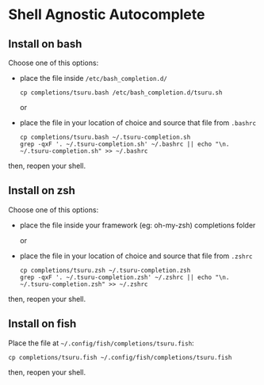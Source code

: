 # Shell Agnostic Autocomplete

## Install on bash

Choose one of this options:

- place the file inside `/etc/bash_completion.d/`
  ```
  cp completions/tsuru.bash /etc/bash_completion.d/tsuru.sh
  ```

  or

- place the file in your location of choice and source that file from `.bashrc`
  ```
  cp completions/tsuru.bash ~/.tsuru-completion.sh
  grep -qxF '. ~/.tsuru-completion.sh' ~/.bashrc || echo "\n. ~/.tsuru-completion.sh" >> ~/.bashrc
  ```

then, reopen your shell.

## Install on zsh

Choose one of this options:

- place the file inside your framework (eg: oh-my-zsh) completions folder

  or

- place the file in your location of choice and source that file from `.zshrc`
  ```
  cp completions/tsuru.zsh ~/.tsuru-completion.zsh
  grep -qxF '. ~/.tsuru-completion.zsh' ~/.zshrc || echo "\n. ~/.tsuru-completion.zsh" >> ~/.zshrc
  ```

then, reopen your shell.

## Install on fish

Place the file at `~/.config/fish/completions/tsuru.fish`:
```
cp completions/tsuru.fish ~/.config/fish/completions/tsuru.fish
```

then, reopen your shell.
